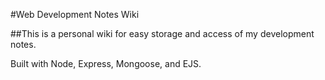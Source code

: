 #Web Development Notes Wiki

##This is a personal wiki for easy storage and access of my development notes.

Built with Node, Express, Mongoose, and EJS.
